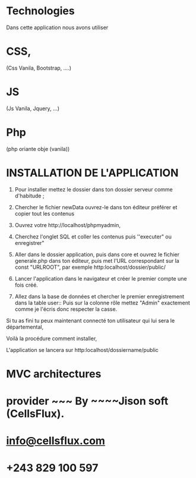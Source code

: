 # Technologies
Dans cette application nous avons utiliser 
# CSS, 
(Css Vanila, Bootstrap, ....)
# JS 
(Js Vanila, Jquery, ...)
# Php 
(php oriante obje (vanila))




# INSTALLATION DE L'APPLICATION

1. Pour installer mettez le dossier dans ton dossier serveur comme d'habitude ;
2. Chercher le fichier newData ouvrez-le dans ton éditeur préférer et copier tout les contenus

3. Ouvrez votre http://localhost/phpmyadmin, 

4. Cherchez l'onglet SQL et coller les contenus puis ''executer" ou enregistrer" 


5. Aller dans le dossier application, puis dans core et ouvrez le fichier generale.php dans ton éditeur, puis met l'URL correspondant sur la const "URLROOT", par exemple http:localhost/dossier/public/ 


6. Lancer l'application dans le navigateur et créer le premier compte une fois créé.

7. Allez dans la base de données et chercher le premier enregistrement dans la table user:: 
Puis sur la colonne rôle mettez "Admin" exactement comme je l'écris donc respecter la casse.

Si tu as fini tu peux maintenant connecté ton utilisateur qui lui sera le départemental,  

Voilà la procédure comment installer,


L'application se lancera sur
 http:localhost/dossiername/public



# MVC architectures 
# provider  ~~~ By  ~~~~Jison soft (CellsFlux).
# info@cellsflux.com
# +243 829 100 597


